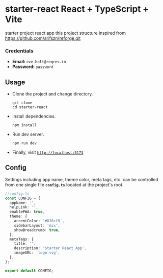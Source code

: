 # starter-react React + TypeScript + Vite

starter project react app
this project structure inspired from https://github.com/arifszn/reforge.git

### Credentials

- **Email:** `eve.holt@reqres.in`
- **Password:** `password`

## Usage

- Clone the project and change directory.

  ```shell
  git clone
  cd starter-react
  ```

- Install dependencies.

  ```shell
  npm install
  ```

- Run dev server.

  ```shell
  npm run dev
  ```

- Finally, visit [`http://localhost:5173`](http://localhost:5173)

## Config

Settings including app name, theme color, meta tags, etc. can be controlled from one single file **`config.ts`** located at the project's root.

```ts
//config.ts
const CONFIG = {
  appName: '',
  helpLink: '',
  enablePWA: true,
  theme: {
    accentColor: '#818cf8',
    sidebarLayout: 'mix',
    showBreadcrumb: true,
  },
  metaTags: {
    title: '',
    description: 'Starter React App',
    imageURL: 'logo.svg',
  },
};

export default CONFIG;
```
